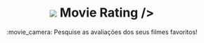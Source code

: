 <h1 align="center">
    <img src="https://i.imgur.com/u2IrC9f.png"> Movie Rating />
</h1>
<p align="center">:movie_camera: Pesquise as avaliações dos seus filmes favoritos!</p>
